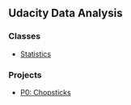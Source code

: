 ## Udacity Data Analysis

### Classes
- [Statistics](https://github.com/thrabchak/Udacity-Data-Analysis/tree/master/Statistics)

### Projects
- [P0: Chopsticks](https://github.com/thrabchak/Udacity-Data-Analysis/tree/master/P0%20Chopsticks)
